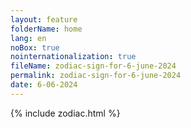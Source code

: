 ```yaml
---
layout: feature
folderName: home
lang: en
noBox: true
nointernationalization: true
fileName: zodiac-sign-for-6-june-2024
permalink: zodiac-sign-for-6-june-2024
date: 6-06-2024
---
```

{% include zodiac.html %}

